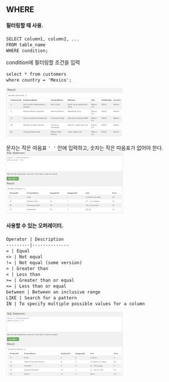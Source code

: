 ## WHERE
#### 필터링할 때 사용.
```
SELECT column1, column2, ...
FROM table_name
WHERE condition;
```
condition에 필터링할 조건을 입력
```
select * from customers
where country = 'Mexico';
```
![where](where.png)

문자는 작은 따옴표 `' '` 안에 입력하고, 숫자는 작은 따옴표가 없어야 한다.<br/>
![where_numeric](select_where_numeric.png)

#### 사용할 수 있는 오퍼레이터.

	Operator | Description
	---------|--------------
	= | Equal
	<> | Not equal
	!= | Not equal (some version)
	> | Greater than
	< | Less than
	>= | Greater than or equal
	<= | Less than or equal
	between | Between an inclusive range
	LIKE | Search for a pattern
	IN | To specify multiple possible values for a column

![where_numeric_not_equal](where_not_equal.png)